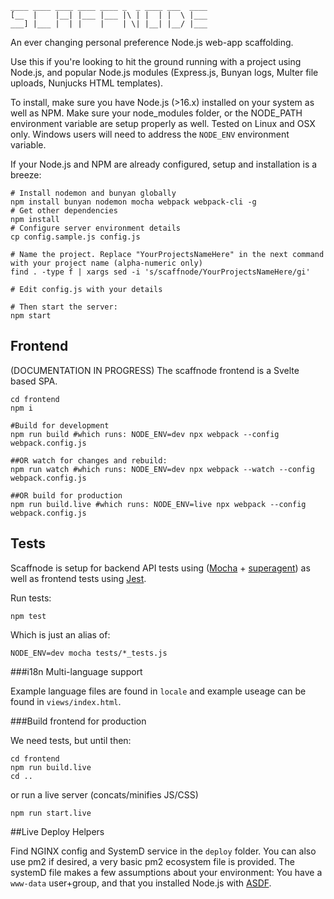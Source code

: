     ____ ____ ____ ____ ____ _  _ ____ ___  ____
    [__  |    |__| |___ |___ |\ | |  | |  \ |___
    ___] |___ |  | |    |    | \| |__| |__/ |___

An ever changing personal preference Node.js web-app scaffolding.

Use this if you're looking to hit the ground running with a project using Node.js, and popular Node.js modules (Express.js, Bunyan logs, Multer file uploads, Nunjucks HTML templates).

To install, make sure you have Node.js (>16.x) installed on your system as well as NPM. Make sure your node_modules folder, or the NODE_PATH environment variable are setup properly as well. Tested on Linux and OSX only. Windows users will need to address the `NODE_ENV` environment variable.

If your Node.js and NPM are already configured, setup and installation is a breeze:

    # Install nodemon and bunyan globally
    npm install bunyan nodemon mocha webpack webpack-cli -g
    # Get other dependencies
    npm install
    # Configure server environment details
    cp config.sample.js config.js

    # Name the project. Replace "YourProjectsNameHere" in the next command with your project name (alpha-numeric only)
    find . -type f | xargs sed -i 's/scaffnode/YourProjectsNameHere/gi'

    # Edit config.js with your details

    # Then start the server:
    npm start

## Frontend

(DOCUMENTATION IN PROGRESS) The scaffnode frontend is a Svelte based SPA.

    cd frontend
    npm i
    
    #Build for development
    npm run build #which runs: NODE_ENV=dev npx webpack --config webpack.config.js
    
    ##OR watch for changes and rebuild:
    npm run watch #which runs: NODE_ENV=dev npx webpack --watch --config webpack.config.js

    ##OR build for production
    npm run build.live #which runs: NODE_ENV=live npx webpack --config webpack.config.js
    

## Tests

Scaffnode is setup for backend API tests using ([Mocha](http://mochajs.org/) + [superagent](http://visionmedia.github.io/superagent/)) as well as frontend tests using [Jest](https://facebook.github.io/jest/).

Run tests:

    npm test

Which is just an alias of:

    NODE_ENV=dev mocha tests/*_tests.js

###i18n Multi-language support

Example language files are found in `locale` and example useage can be found in `views/index.html`.

###Build frontend for production

We need tests, but until then:

    cd frontend
    npm run build.live
    cd ..

or run a live server (concats/minifies JS/CSS)

    npm run start.live

##Live Deploy Helpers

Find NGINX config and SystemD service in the `deploy` folder. You can also use pm2 if desired, a very basic pm2 ecosystem file is provided. The systemD file makes a few assumptions about your environment: You have a `www-data` user+group, and that you installed Node.js with [ASDF](https://asdf-vm.com).